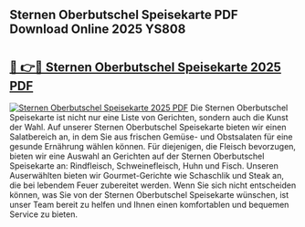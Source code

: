 ## Sternen Oberbutschel Speisekarte PDF Download Online 2025 YS808

# <h2><a href="http://gc9nys.nevu.top/?p=Sternen+Oberbutschel+Speisekarte">🔗 👉🔴 Sternen Oberbutschel Speisekarte 2025 PDF</a></h2>

[![Sternen Oberbutschel Speisekarte 2025 PDF](https://i.imgur.com/dBaPXMq.png)](http://gc9nys.nevu.top/?p=Sternen+Oberbutschel+Speisekarte)
Die Sternen Oberbutschel Speisekarte ist nicht nur eine Liste von Gerichten, sondern auch die Kunst der Wahl. Auf unserer Sternen Oberbutschel Speisekarte bieten wir einen Salatbereich an, in dem Sie aus frischen Gemüse- und Obstsalaten für eine gesunde Ernährung wählen können. Für diejenigen, die Fleisch bevorzugen, bieten wir eine Auswahl an Gerichten auf der Sternen Oberbutschel Speisekarte an: Rindfleisch, Schweinefleisch, Huhn und Fisch. Unseren Auserwählten bieten wir Gourmet-Gerichte wie Schaschlik und Steak an, die bei lebendem Feuer zubereitet werden. Wenn Sie sich nicht entscheiden können, was Sie von der Sternen Oberbutschel Speisekarte wünschen, ist unser Team bereit zu helfen und Ihnen einen komfortablen und bequemen Service zu bieten.

